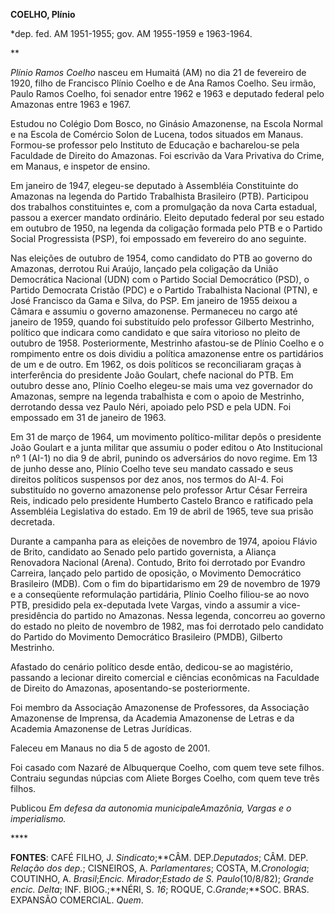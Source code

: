 **COELHO, Plínio**

\*dep. fed. AM 1951-1955; gov. AM 1955-1959 e 1963-1964.

** 

*Plínio Ramos Coelho* nasceu em Humaitá (AM) no dia 21 de fevereiro de
1920, filho de Francisco Plínio Coelho e de Ana Ramos Coelho. Seu irmão,
Paulo Ramos Coelho, foi senador entre 1962 e 1963 e deputado federal
pelo Amazonas entre 1963 e 1967.

Estudou no Colégio Dom Bosco, no Ginásio Amazonense, na Escola Normal e
na Escola de Comércio Solon de Lucena, todos situados em Manaus.
Formou-se professor pelo Instituto de Educação e bacharelou-se pela
Faculdade de Direito do Amazonas. Foi escrivão da Vara Privativa do
Crime, em Manaus, e inspetor de ensino.

Em janeiro de 1947, elegeu-se deputado à Assembléia Constituinte do
Amazonas na legenda do Partido Trabalhista Brasileiro (PTB). Participou
dos trabalhos constituintes e, com a promulgação da nova Carta estadual,
passou a exercer mandato ordinário. Eleito deputado federal por seu
estado em outubro de 1950, na legenda da coligação formada pelo PTB e o
Partido Social Progressista (PSP), foi empossado em fevereiro do ano
seguinte.

Nas eleições de outubro de 1954, como candidato do PTB ao governo do
Amazonas, derrotou Rui Araújo, lançado pela coligação da União
Democrática Nacional (UDN) com o Partido Social Democrático (PSD), o
Partido Democrata Cristão (PDC) e o Partido Trabalhista Nacional (PTN),
e José Francisco da Gama e Silva, do PSP. Em janeiro de 1955 deixou a
Câmara e assumiu o governo amazonense. Permaneceu no cargo até janeiro
de 1959, quando foi substituído pelo professor Gilberto Mestrinho,
político que indicara como candidato e que saíra vitorioso no pleito de
outubro de 1958. Posteriormente, Mestrinho afastou-se de Plínio Coelho e
o rompimento entre os dois dividiu a política amazonense entre os
partidários de um e de outro. Em 1962, os dois políticos se
reconciliaram graças à interferência do presidente João Goulart, chefe
nacional do PTB. Em outubro desse ano, Plínio Coelho elegeu-se mais uma
vez governador do Amazonas, sempre na legenda trabalhista e com o apoio
de Mestrinho, derrotando dessa vez Paulo Néri, apoiado pelo PSD e pela
UDN. Foi empossado em 31 de janeiro de 1963.

Em 31 de março de 1964, um movimento político-militar depôs o presidente
João Goulart e a junta militar que assumiu o poder editou o Ato
Institucional nº 1 (AI-1) no dia 9 de abril, punindo os adversários do
novo regime. Em 13 de junho desse ano, Plínio Coelho teve seu mandato
cassado e seus direitos políticos suspensos por dez anos, nos termos do
AI-4. Foi substituído no governo amazonense pelo professor Artur César
Ferreira Reis, indicado pelo presidente Humberto Castelo Branco e
ratificado pela Assembléia Legislativa do estado. Em 19 de abril de
1965, teve sua prisão decretada.

Durante a campanha para as eleições de novembro de 1974, apoiou Flávio
de Brito, candidato ao Senado pelo partido governista, a Aliança
Renovadora Nacional (Arena). Contudo, Brito foi derrotado por Evandro
Carreira, lançado pelo partido de oposição, o Movimento Democrático
Brasileiro (MDB). Com o fim do bipartidarismo em 29 de novembro de 1979
e a conseqüente reformulação partidária, Plínio Coelho filiou-se ao novo
PTB, presidido pela ex-deputada Ivete Vargas, vindo a assumir a
vice-presidência do partido no Amazonas. Nessa legenda, concorreu ao
governo do estado no pleito de novembro de 1982, mas foi derrotado pelo
candidato do Partido do Movimento Democrático Brasileiro (PMDB),
Gilberto Mestrinho.

Afastado do cenário político desde então, dedicou-se ao magistério,
passando a lecionar direito comercial e ciências econômicas na Faculdade
de Direito do Amazonas, aposentando-se posteriormente.

Foi membro da Associação Amazonense de Professores, da Associação
Amazonense de Imprensa, da Academia Amazonense de Letras e da Academia
Amazonense de Letras Jurídicas.

Faleceu em Manaus no dia 5 de agosto de 2001.

Foi casado com Nazaré de Albuquerque Coelho, com quem teve sete filhos.
Contraiu segundas núpcias com Aliete Borges Coelho, com quem teve três
filhos.

Publicou *Em defesa da autonomia* *municipal*e*Amazônia, Vargas e o
imperialismo.*

**** 

**FONTES**: CAFÉ FILHO, J. *Sindicato*;**CÂM. DEP.*Deputados*; CÂM. DEP.
*Relação dos* *dep.*; CISNEIROS, A. *Parlamentares*; COSTA,
M.*Cronologia*; COUTINHO, A. *Brasil*;*Encic.* *Mirador*;*Estado de S.
Paulo*(10/8/82); *Grande encic. Delta*; INF. BIOG.;**NÉRI, S. *16*;
ROQUE, C.*Grande*;**SOC. BRAS. EXPANSÃO COMERCIAL. *Quem*.

 
